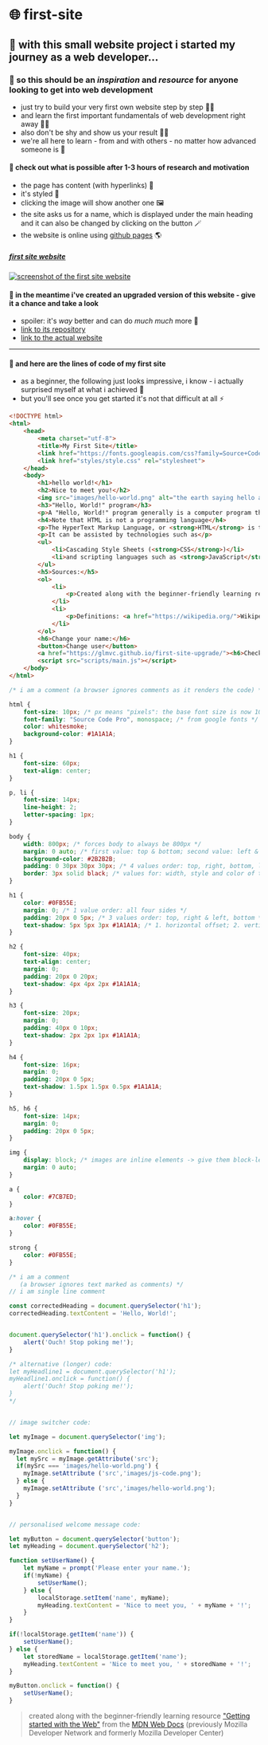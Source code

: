 # 🌐 first-site

## 🚀 with this small website project i started my journey as a web developer...

### 🌱 so this should be an *inspiration* and *resource* for anyone looking to get into web development

- just try to build your very first own website step by step 👷‍♀️
- and learn the first important fundamentals of web development right away 🧑‍🔬
- also don't be shy and show us your result 👨‍💻
- we're all here to learn - from and with others - no matter how advanced someone is 🐣

#### 👀 check out what is possible after 1-3 hours of research and motivation

- the page has content (with hyperlinks) 📰
- it's styled 🎨
- clicking the image will show another one 🖼️
- the site asks us for a name, which is displayed under the main heading and it can also be changed by clicking on the button 🪄
- the website is online using [github pages](https://pages.github.com/ "github pages homepage") 🌎

##### [first site website](https://glmvc.github.io/first-site/ "first site website")

[![screenshot of the first site website](first-site-screenshot.png "first site website")](https://glmvc.github.io/first-site/)

#### 🔮 in the meantime i've created an upgraded version of this website - give it a chance and take a look

- spoiler: it's *way* better and can do *much much* more 🦾
- [link to its repository](https://github.com/glmvc/first-site-upgrade "first site upgrade github repository")
- [link to the actual website](https://glmvc.github.io/first-site-upgrade/ "first site upgrade website")

---

#### 👾 and here are the lines of code of my first site

- as a beginner, the following just looks impressive, i know - i actually surprised myself at what i achieved 🤩
- but you'll see once you get started it's not that difficult at all ⚡️

``` html
<!DOCTYPE html>
<html>
    <head>
        <meta charset="utf-8">
        <title>My First Site</title>
        <link href="https://fonts.googleapis.com/css?family=Source+Code+Pro" rel="stylesheet">
        <link href="styles/style.css" rel="stylesheet">
    </head>
    <body>
        <h1>hello world!</h1>
        <h2>Nice to meet you!</h2>
        <img src="images/hello-world.png" alt="the earth saying hello and the moon">
        <h3>"Hello, World!" program</h3>
        <p>A "Hello, World!" program generally is a computer program that outputs or displays the message "Hello, World!". Such a program is very simple in most programming languages, and is often used to illustrate the basic syntax of a programming language. It is often the first program written by people learning to code. It can also be used as a sanity test to make sure that computer software intended to compile or run source code is correctly installed, and that the operator understands how to use it.</p>
        <h4>Note that HTML is not a programming language</h4>
        <p>The HyperText Markup Language, or <strong>HTML</strong> is the standard markup language for documents designed to be displayed in a web browser.</p>
        <p>It can be assisted by technologies such as</p>
        <ul>
            <li>Cascading Style Sheets (<strong>CSS</strong>)</li>
            <li>and scripting languages such as <strong>JavaScript</strong>.</li>
        </ul>
        <h5>Sources:</h5>
        <ol>
            <li>
                <p>Created along with the beginner-friendly learning resource <a href="https://developer.mozilla.org/en-US/docs/Learn/Getting_started_with_the_web">"Getting started with the Web"</a> from the <a href="https://developer.mozilla.org/en-US/">MDN Web Docs</a> (previously Mozilla Developer Network and formerly Mozilla Developer Center).</p>
            </li>
            <li>
                <p>Definitions: <a href="https://wikipedia.org/">Wikipedia</a></p>
            </li>
        </ol>
        <h6>Change your name:</h6>
        <button>Change user</button>
        <a href="https://glmvc.github.io/first-site-upgrade/"><h6>Check out the upgraded version of this page!</h6></a>
        <script src="scripts/main.js"></script>
    </body>
</html>

```

```css
/* i am a comment (a browser ignores comments as it renders the code) */

html {
    font-size: 10px; /* px means "pixels": the base font size is now 10 pixels high */
    font-family: "Source Code Pro", monospace; /* from google fonts */
    color: whitesmoke;
    background-color: #1A1A1A;
}

h1 {
    font-size: 60px;
    text-align: center;
}

p, li {
    font-size: 14px;
    line-height: 2;
    letter-spacing: 1px;
}

body {
    width: 800px; /* forces body to always be 800px */
    margin: 0 auto; /* first value: top & bottom; second value: left & right (2 values order) */
    background-color: #2B2B2B;
    padding: 0 30px 30px 30px; /* 4 values order: top, right, bottom, left = clockwise (for margin the same logic) */
    border: 3px solid black; /* values for: width, style and color of the border */
}

h1 {
    color: #0FB55E;
    margin: 0; /* 1 value order: all four sides */
    padding: 20px 0 5px; /* 3 values order: top, right & left, bottom */
    text-shadow: 5px 5px 3px #1A1A1A; /* 1. horizontal offset; 2. vertical offset; 3. blur radius 4. color */
}

h2 {
    font-size: 40px;
    text-align: center;
    margin: 0;
    padding: 20px 0 20px;
    text-shadow: 4px 4px 2px #1A1A1A;
}

h3 {
    font-size: 20px;
    margin: 0;
    padding: 40px 0 10px;
    text-shadow: 2px 2px 1px #1A1A1A;
}

h4 {
    font-size: 16px;
    margin: 0;
    padding: 20px 0 5px;
    text-shadow: 1.5px 1.5px 0.5px #1A1A1A;
}

h5, h6 {
    font-size: 14px;
    margin: 0;
    padding: 20px 0 5px;
}

img {
    display: block; /* images are inline elements -> give them block-level behaviour to make the auto margin trick working */
    margin: 0 auto;
}

a {
    color: #7CB7ED;
}

a:hover {
    color: #0FB55E;
}

strong {
    color: #0FB55E;
}

```

```javascript
/* i am a comment
   (a browser ignores text marked as comments) */
// i am single line comment

const correctedHeading = document.querySelector('h1');
correctedHeading.textContent = 'Hello, World!';


document.querySelector('h1').onclick = function() {
    alert('Ouch! Stop poking me!');
}

/* alternative (longer) code:
let myHeadline1 = document.querySelector('h1');
myHeadline1.onclick = function() {
    alert('Ouch! Stop poking me!');
}
*/


// image switcher code:

let myImage = document.querySelector('img');

myImage.onclick = function() {
  let mySrc = myImage.getAttribute('src');
  if(mySrc === 'images/hello-world.png') {
    myImage.setAttribute ('src','images/js-code.png');
  } else {
    myImage.setAttribute ('src','images/hello-world.png');
  }
}


// personalised welcome message code:

let myButton = document.querySelector('button');
let myHeading = document.querySelector('h2');

function setUserName() {
    let myName = prompt('Please enter your name.');
    if(!myName) {
        setUserName();
    } else {
        localStorage.setItem('name', myName);
        myHeading.textContent = 'Nice to meet you, ' + myName + '!';
    }
}

if(!localStorage.getItem('name')) {
    setUserName();
} else {
    let storedName = localStorage.getItem('name');
    myHeading.textContent = 'Nice to meet you, ' + storedName + '!';
}

myButton.onclick = function() {
    setUserName();
}

```

> created along with the beginner-friendly learning resource ["Getting started with the Web"](https://developer.mozilla.org/en-US/docs/Learn/Getting_started_with_the_web "getting started with the web article on mdn") from the [MDN Web Docs](https://developer.mozilla.org/ "mdn web docs homepage") (previously Mozilla Developer Network and formerly Mozilla Developer Center)
